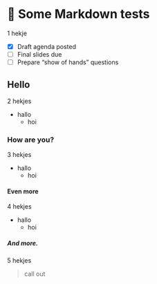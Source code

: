 # 🧪 Some Markdown tests
1 hekje

- [x] Draft agenda posted  
- [ ] Final slides due  
- [ ] Prepare “show of hands” questions

## Hello
2 hekjes
* hallo
  * hoi

### How are you?
3 hekjes 
- hallo
  * hoi

#### Even more
4 hekjes
* hallo
  - hoi

##### And more.
5 hekjes
> call out
